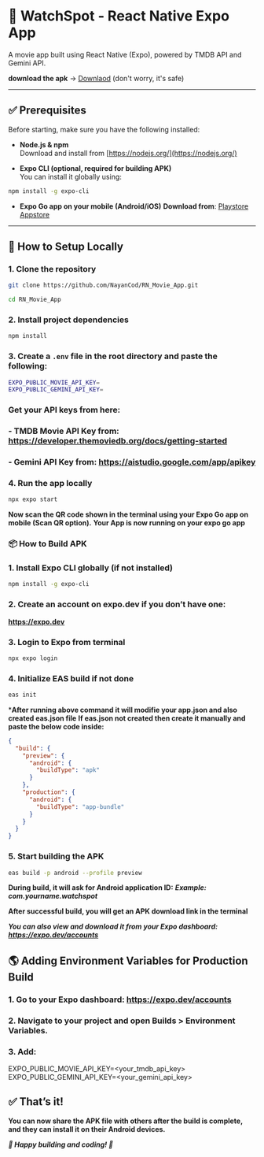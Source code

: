 # 📱 WatchSpot - React Native Expo App

A movie app built using React Native (Expo), powered by TMDB API and Gemini API.

**download the apk** -> [Downlaod](https://expo.dev/artifacts/eas/aNgCB6PMiVrMBcaVqJkfPM.apk) (don't worry, it's safe)

---

## ✅ Prerequisites

Before starting, make sure you have the following installed:

- **Node.js & npm**  
Download and install from [https://nodejs.org/](https://nodejs.org/)

- **Expo CLI (optional, required for building APK)**  
You can install it globally using:
```bash
npm install -g expo-cli
```

- **Expo Go app on your mobile (Android/iOS)**
**Download from**:
[Playstore](https://play.google.com/store/apps/details?id=host.exp.exponent&hl=en_IN) 
[Appstore](https://apps.apple.com/us/app/expo-go/id982107779)

---

## 🚀 How to Setup Locally

### 1. Clone the repository
```bash
git clone https://github.com/NayanCod/RN_Movie_App.git
```
```bash
cd RN_Movie_App
```

### 2. Install project dependencies
```bash
npm install
```

### 3. Create a `.env` file in the root directory and paste the following:
```bash
EXPO_PUBLIC_MOVIE_API_KEY=
EXPO_PUBLIC_GEMINI_API_KEY=
```

### Get your API keys from here:
### - TMDB Movie API Key from: https://developer.themoviedb.org/docs/getting-started
### - Gemini API Key from: https://aistudio.google.com/app/apikey


### 4. Run the app locally
```bash
npx expo start
```

**Now scan the QR code shown in the terminal using your Expo Go app on mobile (Scan QR option).**
**Your App is now running on your expo go app**


### 📦 How to Build APK

### 1. Install Expo CLI globally (if not installed)
```bash
npm install -g expo-cli
```

### 2. Create an account on expo.dev if you don’t have one:
   **https://expo.dev**

### 3. Login to Expo from terminal
```bash
npx expo login
```

### 4. Initialize EAS build if not done
```bash
eas init
```
***After running above command it will modifie your app.json and also created eas.json file**
**If eas.json not created then create it manually and paste the below code inside:**

```json
{
  "build": {
    "preview": {
      "android": {
        "buildType": "apk"
      }
    },
    "production": {
      "android": {
        "buildType": "app-bundle"
      }
    }
  }
}
```

### 5. Start building the APK
```bash
eas build -p android --profile preview
```

**During build, it will ask for Android application ID:**
***Example: com.yourname.watchspot***

**After successful build, you will get an APK download link in the terminal**

***You can also view and download it from your Expo dashboard: https://expo.dev/accounts***

## 🌎 Adding Environment Variables for Production Build
### 1. Go to your Expo dashboard: https://expo.dev/accounts

### 2. Navigate to your project and open Builds > Environment Variables.

### 3. Add:
EXPO_PUBLIC_MOVIE_API_KEY=<your_tmdb_api_key>
EXPO_PUBLIC_GEMINI_API_KEY=<your_gemini_api_key>

## ✅ That’s it!
**You can now share the APK file with others after the build is complete, and they can install it on their Android devices.**

***🎯 Happy building and coding! 🚀***











